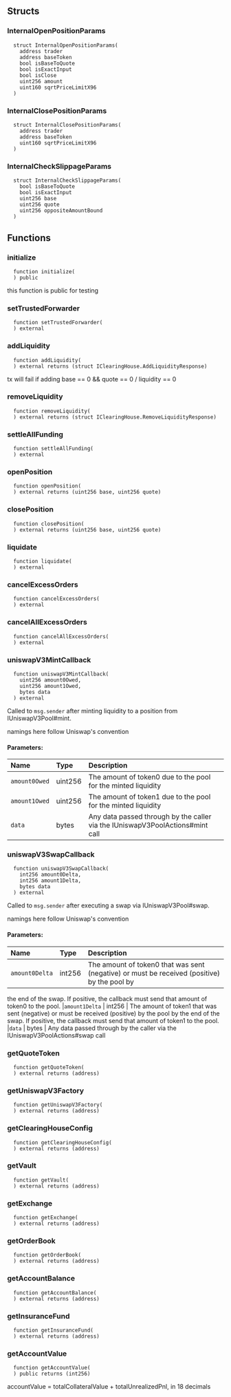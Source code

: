 


## Structs
### InternalOpenPositionParams
```solidity
  struct InternalOpenPositionParams(
    address trader
    address baseToken
    bool isBaseToQuote
    bool isExactInput
    bool isClose
    uint256 amount
    uint160 sqrtPriceLimitX96
  )
```



### InternalClosePositionParams
```solidity
  struct InternalClosePositionParams(
    address trader
    address baseToken
    uint160 sqrtPriceLimitX96
  )
```



### InternalCheckSlippageParams
```solidity
  struct InternalCheckSlippageParams(
    bool isBaseToQuote
    bool isExactInput
    uint256 base
    uint256 quote
    uint256 oppositeAmountBound
  )
```




## Functions
### initialize
```solidity
  function initialize(
  ) public
```

this function is public for testing


### setTrustedForwarder
```solidity
  function setTrustedForwarder(
  ) external
```




### addLiquidity
```solidity
  function addLiquidity(
  ) external returns (struct IClearingHouse.AddLiquidityResponse)
```

tx will fail if adding base == 0 && quote == 0 / liquidity == 0


### removeLiquidity
```solidity
  function removeLiquidity(
  ) external returns (struct IClearingHouse.RemoveLiquidityResponse)
```




### settleAllFunding
```solidity
  function settleAllFunding(
  ) external
```




### openPosition
```solidity
  function openPosition(
  ) external returns (uint256 base, uint256 quote)
```




### closePosition
```solidity
  function closePosition(
  ) external returns (uint256 base, uint256 quote)
```




### liquidate
```solidity
  function liquidate(
  ) external
```




### cancelExcessOrders
```solidity
  function cancelExcessOrders(
  ) external
```




### cancelAllExcessOrders
```solidity
  function cancelAllExcessOrders(
  ) external
```




### uniswapV3MintCallback
```solidity
  function uniswapV3MintCallback(
    uint256 amount0Owed,
    uint256 amount1Owed,
    bytes data
  ) external
```
Called to `msg.sender` after minting liquidity to a position from IUniswapV3Pool#mint.

namings here follow Uniswap's convention
#### Parameters:
| Name | Type | Description                                                          |
| :--- | :--- | :------------------------------------------------------------------- |
|`amount0Owed` | uint256 | The amount of token0 due to the pool for the minted liquidity
|`amount1Owed` | uint256 | The amount of token1 due to the pool for the minted liquidity
|`data` | bytes | Any data passed through by the caller via the IUniswapV3PoolActions#mint call

### uniswapV3SwapCallback
```solidity
  function uniswapV3SwapCallback(
    int256 amount0Delta,
    int256 amount1Delta,
    bytes data
  ) external
```
Called to `msg.sender` after executing a swap via IUniswapV3Pool#swap.

namings here follow Uniswap's convention
#### Parameters:
| Name | Type | Description                                                          |
| :--- | :--- | :------------------------------------------------------------------- |
|`amount0Delta` | int256 | The amount of token0 that was sent (negative) or must be received (positive) by the pool by
the end of the swap. If positive, the callback must send that amount of token0 to the pool.
|`amount1Delta` | int256 | The amount of token1 that was sent (negative) or must be received (positive) by the pool by
the end of the swap. If positive, the callback must send that amount of token1 to the pool.
|`data` | bytes | Any data passed through by the caller via the IUniswapV3PoolActions#swap call

### getQuoteToken
```solidity
  function getQuoteToken(
  ) external returns (address)
```




### getUniswapV3Factory
```solidity
  function getUniswapV3Factory(
  ) external returns (address)
```




### getClearingHouseConfig
```solidity
  function getClearingHouseConfig(
  ) external returns (address)
```




### getVault
```solidity
  function getVault(
  ) external returns (address)
```




### getExchange
```solidity
  function getExchange(
  ) external returns (address)
```




### getOrderBook
```solidity
  function getOrderBook(
  ) external returns (address)
```




### getAccountBalance
```solidity
  function getAccountBalance(
  ) external returns (address)
```




### getInsuranceFund
```solidity
  function getInsuranceFund(
  ) external returns (address)
```




### getAccountValue
```solidity
  function getAccountValue(
  ) public returns (int256)
```

accountValue = totalCollateralValue + totalUnrealizedPnl, in 18 decimals



